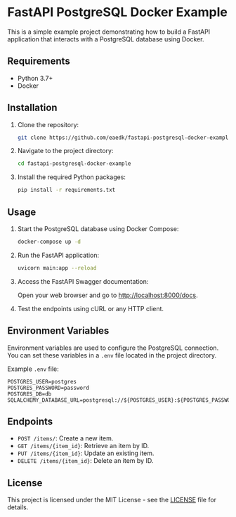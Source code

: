 # FastAPI PostgreSQL Docker Example

This is a simple example project demonstrating how to build a FastAPI application that interacts with a PostgreSQL database using Docker.

## Requirements

- Python 3.7+
- Docker

## Installation

1. Clone the repository:

    ```bash
    git clone https://github.com/eaedk/fastapi-postgresql-docker-example.git
    ```

2. Navigate to the project directory:

    ```bash
    cd fastapi-postgresql-docker-example
    ```

3. Install the required Python packages:

    ```bash
    pip install -r requirements.txt
    ```

## Usage

1. Start the PostgreSQL database using Docker Compose:

    ```bash
    docker-compose up -d
    ```

2. Run the FastAPI application:

    ```bash
    uvicorn main:app --reload
    ```

3. Access the FastAPI Swagger documentation:

    Open your web browser and go to [http://localhost:8000/docs](http://localhost:8000/docs).

4. Test the endpoints using cURL or any HTTP client.

## Environment Variables

Environment variables are used to configure the PostgreSQL connection. You can set these variables in a `.env` file located in the project directory.

Example `.env` file:

```
POSTGRES_USER=postgres
POSTGRES_PASSWORD=password
POSTGRES_DB=db
SQLALCHEMY_DATABASE_URL=postgresql://${POSTGRES_USER}:${POSTGRES_PASSWORD}@localhost/${POSTGRES_DB}
```

## Endpoints

- `POST /items/`: Create a new item.
- `GET /items/{item_id}`: Retrieve an item by ID.
- `PUT /items/{item_id}`: Update an existing item.
- `DELETE /items/{item_id}`: Delete an item by ID.

## License

This project is licensed under the MIT License - see the [LICENSE](LICENSE) file for details.
